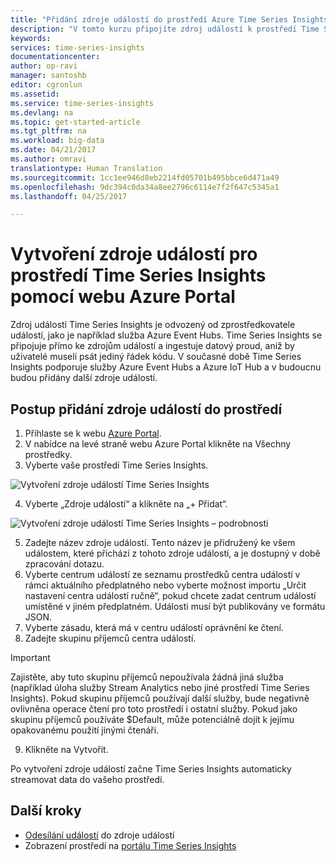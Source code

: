 ```yaml
---
title: "Přidání zdroje událostí do prostředí Azure Time Series Insights | Dokumentace Microsoftu"
description: "V tomto kurzu připojíte zdroj událostí k prostředí Time Series Insights."
keywords: 
services: time-series-insights
documentationcenter: 
author: op-ravi
manager: santoshb
editor: cgronlun
ms.assetid: 
ms.service: time-series-insights
ms.devlang: na
ms.topic: get-started-article
ms.tgt_pltfrm: na
ms.workload: big-data
ms.date: 04/21/2017
ms.author: omravi
translationtype: Human Translation
ms.sourcegitcommit: 1cc1ee946d8eb2214fd05701b495bbce6d471a49
ms.openlocfilehash: 9dc394c0da34a8ee2796c6114e7f2f647c5345a1
ms.lasthandoff: 04/25/2017

---
```


# <a name="create-an-event-source-for-your-time-series-insights-environment-using-the-azure-portal"></a>Vytvoření zdroje událostí pro prostředí Time Series Insights pomocí webu Azure Portal

Zdroj událostí Time Series Insights je odvozený od zprostředkovatele událostí, jako je například služba Azure Event Hubs. Time Series Insights se připojuje přímo ke zdrojům událostí a ingestuje datový proud, aniž by uživatelé museli psát jediný řádek kódu. V současné době Time Series Insights podporuje služby Azure Event Hubs a Azure IoT Hub a v budoucnu budou přidány další zdroje událostí.

## <a name="steps-to-add-an-event-source-to-your-environment"></a>Postup přidání zdroje událostí do prostředí

1.    Přihlaste se k webu [Azure Portal](https://portal.azure.com).
2.    V nabídce na levé straně webu Azure Portal klikněte na Všechny prostředky.
3.    Vyberte vaše prostředí Time Series Insights.

  ![Vytvoření zdroje událostí Time Series Insights](media/add-event-source/getstarted-create-eventsource1.png)

4.    Vyberte „Zdroje událostí“ a klikněte na „+ Přidat“.

  ![Vytvoření zdroje událostí Time Series Insights – podrobnosti](media/add-event-source/getstarted-create-eventsource2.png)

5.    Zadejte název zdroje událostí. Tento název je přidružený ke všem událostem, které přichází z tohoto zdroje událostí, a je dostupný v době zpracování dotazu.
6.    Vyberte centrum událostí ze seznamu prostředků centra událostí v rámci aktuálního předplatného nebo vyberte možnost importu „Určit nastavení centra událostí ručně“, pokud chcete zadat centrum událostí umístěné v jiném předplatném. Události musí být publikovány ve formátu JSON.
7.    Vyberte zásadu, která má v centru událostí oprávnění ke čtení.
8.    Zadejte skupinu příjemců centra událostí.

  > [!IMPORTANT]
  > Zajistěte, aby tuto skupinu příjemců nepoužívala žádná jiná služba (například úloha služby Stream Analytics nebo jiné prostředí Time Series Insights). Pokud skupinu příjemců používají další služby, bude negativně ovlivněna operace čtení pro toto prostředí i ostatní služby. Pokud jako skupinu příjemců používáte $Default, může potenciálně dojít k jejímu opakovanému použití jinými čtenáři.

9.    Klikněte na Vytvořit.

Po vytvoření zdroje událostí začne Time Series Insights automaticky streamovat data do vašeho prostředí.

## <a name="next-steps"></a>Další kroky

* [Odesílání událostí](time-series-insights-send-events.md) do zdroje událostí
* Zobrazení prostředí na [portálu Time Series Insights](https://insights.timeseries.azure.com)

